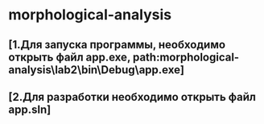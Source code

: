 # morphological-analysis
## [1.Для запуска программы, необходимо открыть файл app.exe, path:morphological-analysis\lab2\bin\Debug\app.exe]
## [2.Для разработки необходимо открыть файл app.sln]
